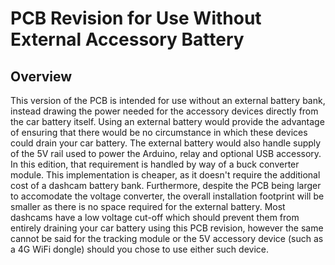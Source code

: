 # PCB Revision for Use Without External Accessory Battery

## Overview
This version of the PCB is intended for use without an external battery bank, instead drawing the power needed for the accessory devices directly from the car battery itself.
Using an external battery would provide the advantage of ensuring that there would be no circumstance in which these devices could drain your car battery.
The external battery would also handle supply of the 5V rail used to power the Arduino, relay and optional USB accessory. In this edition, that requirement is handled by way of a buck converter module.
This implementation is cheaper, as it doesn't require the additional cost of a dashcam battery bank.
Furthermore, despite the PCB being larger to accomodate the voltage converter, the overall installation footprint will be smaller as there is no space required for the external battery.
Most dashcams have a low voltage cut-off which should prevent them from entirely draining your car battery using this PCB revision, however the same cannot be said for the tracking module or the 5V accessory device (such as a 4G WiFi dongle) should you chose to use either such device.
